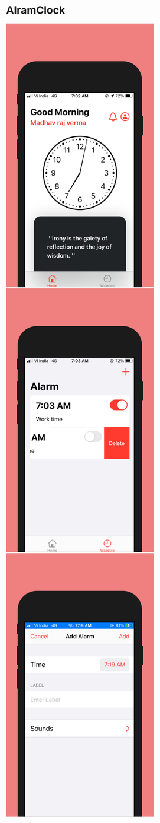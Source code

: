 # AlramClock
<img src = "/screenshots/screenshot1.png"  width = 400>
<img src = "/screenshots/screenshot2.png"  width = 400>
<img src = "/screenshots/screenshot3.png"  width = 400>

